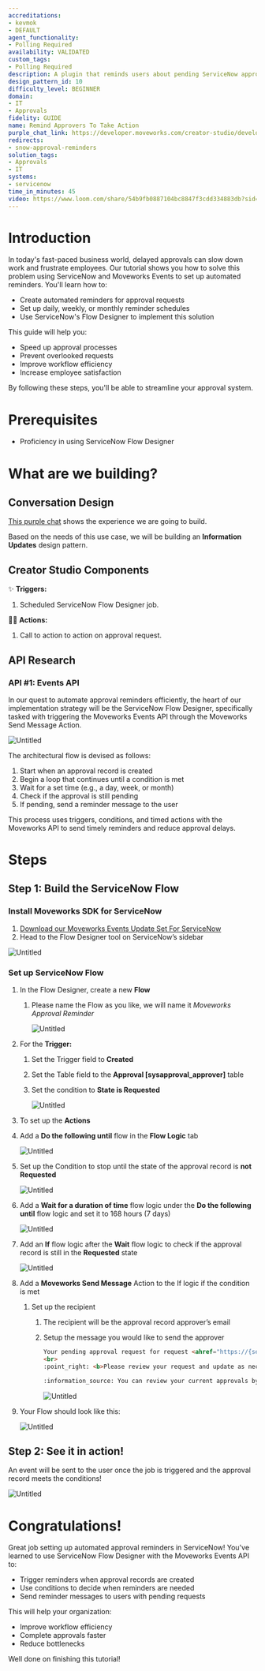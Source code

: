 ```yaml
---
accreditations:
- kevmok
- DEFAULT
agent_functionality:
- Polling Required
availability: VALIDATED
custom_tags:
- Polling Required
description: A plugin that reminds users about pending ServiceNow approvals.
design_pattern_id: 10
difficulty_level: BEGINNER
domain:
- IT
- Approvals
fidelity: GUIDE
name: Remind Approvers To Take Action
purple_chat_link: https://developer.moveworks.com/creator-studio/developer-tools/purple-chat/?conversation=%7B%22startTimestamp%22%3A%2211%3A43+AM%22%2C%22messages%22%3A%5B%7B%22role%22%3A%22assistant%22%2C%22parts%22%3A%5B%7B%22reasoningSteps%22%3A%5B%7B%22status%22%3A%22success%22%2C%22richText%22%3A%22Trigger%3A+System+detects+pending+approvals+in+ServiceNow+for+the+user.%22%7D%5D%7D%2C%7B%22richText%22%3A%22%3Cp%3EYou+have+pending+approvals+in+ServiceNow.%3Cbr%3E%3C%2Fp%3E%22%7D%2C%7B%22richText%22%3A%22%3Cb%3E%3Cp%3EApprove+Software+Purchase+Request%3C%2Fp%3E%3C%2Fb%3E%3Cbr%3E%3Cp%3E%3Cb%3ERequester%3A+%3C%2Fb%3EEmily+Clark%3Cbr%3E%3Cb%3ESoftware%3A+%3C%2Fb%3EAdobe+Creative+Cloud%3Cbr%3E%3Cb%3EDepartment%3A+%3C%2Fb%3EMarketing%3Cbr%3E%3C%2Fp%3E%22%7D%2C%7B%22buttons%22%3A%5B%7B%22style%22%3A%22filled%22%2C%22buttonText%22%3A%22Approve%22%7D%2C%7B%22style%22%3A%22outlined%22%2C%22buttonText%22%3A%22Reject%22%7D%2C%7B%22style%22%3A%22outlined%22%2C%22buttonText%22%3A%22View+Details%22%7D%5D%7D%2C%7B%22richText%22%3A%22%3Cb%3E%3Cp%3EApprove+Network+Access+Change%3C%2Fp%3E%3C%2Fb%3E%3Cbr%3E%3Cp%3E%3Cb%3ERequester%3A+%3C%2Fb%3EAlan+Smithee%3Cbr%3E%3Cb%3EAccess+Level%3A+%3C%2Fb%3EVPN+Full+Access%3Cbr%3E%3Cb%3EReason%3A+%3C%2Fb%3EProject+Need%3Cbr%3E%3C%2Fp%3E%22%7D%2C%7B%22buttons%22%3A%5B%7B%22style%22%3A%22outlined%22%2C%22buttonText%22%3A%22Approve%22%7D%2C%7B%22style%22%3A%22outlined%22%2C%22buttonText%22%3A%22Reject%22%7D%2C%7B%22style%22%3A%22filled%22%2C%22buttonText%22%3A%22View+Details%22%7D%5D%7D%5D%7D%2C%7B%22role%22%3A%22assistant%22%2C%22parts%22%3A%5B%7B%22reasoningSteps%22%3A%5B%7B%22status%22%3A%22success%22%2C%22richText%22%3A%22Action%3A+ServiceNow+%27Approve%27+action+is+triggered+for+the+selected+approval.%22%7D%5D%7D%2C%7B%22richText%22%3A%22%3Cp%3EApproval+confirmed.+The+software+purchase+request+for+Adobe+Creative+Cloud+by+Emily+Clark+is+now+approved.%3Cbr%3E%3Cbr%3ETo+see+more+details+in+ServiceNow%2C+click+%3Cb%3Ehere%3C%2Fb%3E.%3C%2Fp%3E%22%7D%5D%7D%5D%7D
redirects:
- snow-approval-reminders
solution_tags:
- Approvals
- IT
systems:
- servicenow
time_in_minutes: 45
video: https://www.loom.com/share/54b9fb0887104bc8847f3cdd334883db?sid=c3c6ab3f-d049-467c-a07d-da661881c915
---
```


# Introduction

In today's fast-paced business world, delayed approvals can slow down work and frustrate employees. Our tutorial shows you how to solve this problem using ServiceNow and Moveworks Events to set up automated reminders.
You'll learn how to:

- Create automated reminders for approval requests
- Set up daily, weekly, or monthly reminder schedules
- Use ServiceNow's Flow Designer to implement this solution

This guide will help you:

- Speed up approval processes
- Prevent overlooked requests
- Improve workflow efficiency
- Increase employee satisfaction

By following these steps, you'll be able to streamline your approval system.

# Prerequisites

- Proficiency in using ServiceNow Flow Designer

# What are we building?

## Conversation Design

[This purple chat](https://developer.moveworks.com/creator-studio/developer-tools/purple-chat-builder/?workspace=%7B%22title%22%3A%22My+Workspace%22%2C%22mocks%22%3A%5B%7B%22id%22%3A1636%2C%22title%22%3A%22Event+triggered+approval+reminders%22%2C%22transcript%22%3A%7B%22settings%22%3A%7B%22colorStyle%22%3A%22LIGHT%22%2C%22startTime%22%3A%2211%3A43+AM%22%2C%22defaultPerson%22%3A%22GWEN%22%2C%22editable%22%3Atrue%2C%22botName%22%3A%22%22%2C%22botImageUrl%22%3A%22%22%7D%2C%22messages%22%3A%5B%7B%22from%22%3A%22ANNOTATION%22%2C%22text%22%3A%22%3Cp%3EServiceNow+Flow+Designer%3A+Scheduled+job+that+runs+once+a+day%2Fweek%2Fmonth%3C%2Fp%3E%22%7D%2C%7B%22from%22%3A%22BOT%22%2C%22text%22%3A%22%3Cp%3EYour+pending+approval+request+for+request+%3Ca+href%3D%5C%22https%3A%2F%2Fmoveworks.ai%5C%22%3ERITM0123456+is+due+for+a+review.%3C%2Fa%3E%3Cbr%3E%3Cbr%3E%F0%9F%91%89+%3Cb%3EPlease+review+your+request+and+update+as+necessary%3C%2Fb%3E%3Cbr%3E%3Cbr%3E%F0%9F%91%89+You+can+review+your+current+approvals+by+typing+%3Cb%3E%5C%22Show+me+my+approvals%5C%22%3C%2Fb%3E+below%3C%2Fp%3E%22%7D%5D%7D%7D%5D%2C%22botSettings%22%3A%7B%22name%22%3A%22%22%2C%22imageUrl%22%3A%22%22%7D%7D) shows the experience we are going to build. 

Based on the needs of this use case, we will be building an **Information Updates** design pattern.

## Creator Studio Components

✨ **Triggers:** 

1. Scheduled ServiceNow Flow Designer job.

🏃‍♂️ **Actions:** 

1. Call to action to action on approval request.

## API Research

### API #1: Events API

In our quest to automate approval reminders efficiently, the heart of our implementation strategy will be the ServiceNow Flow Designer, specifically tasked with triggering the Moveworks Events API through the Moveworks Send Message Action.

![Untitled](Use%20Case%20Tutorial%20ServiceNow%20Approval%20Reminders%20a8e075be60c94c77b1e4da9ac249d5ce/Untitled.png)

The architectural flow is devised as follows:

1. Start when an approval record is created
2. Begin a loop that continues until a condition is met
3. Wait for a set time (e.g., a day, week, or month)
4. Check if the approval is still pending
5. If pending, send a reminder message to the user

This process uses triggers, conditions, and timed actions with the Moveworks API to send timely reminders and reduce approval delays.

# Steps

## Step 1: Build the ServiceNow Flow

### Install Moveworks SDK for ServiceNow

1. [Download our Moveworks Events Update Set For ServiceNow](https://developer.moveworks.com/file-hosting/servicenow/moveworks.events.1.0.0.xml)
2. Head to the Flow Designer tool on ServiceNow’s sidebar

![Untitled](Use%20Case%20Tutorial%20ServiceNow%20Approval%20Reminders%20a8e075be60c94c77b1e4da9ac249d5ce/Untitled%201.png)

### Set up ServiceNow Flow

1. In the Flow Designer, create a new **Flow**
    1. Please name the Flow as you like, we will name it *Moveworks Approval Reminder*
        
        ![Untitled](Use%20Case%20Tutorial%20ServiceNow%20Approval%20Reminders%20a8e075be60c94c77b1e4da9ac249d5ce/Untitled%202.png)
        
2. For the **Trigger:**
    1. Set the Trigger field to **Created**
    2. Set the Table field to the **Approval [sysapproval_approver]** table
    3. Set the condition to **State is Requested**
        
        ![Untitled](Use%20Case%20Tutorial%20ServiceNow%20Approval%20Reminders%20a8e075be60c94c77b1e4da9ac249d5ce/Untitled%203.png)
        
3. To set up the **Actions**
4. Add a **Do the following until** flow in the **Flow Logic** tab
    
    ![Untitled](Use%20Case%20Tutorial%20ServiceNow%20Approval%20Reminders%20a8e075be60c94c77b1e4da9ac249d5ce/Untitled%204.png)
    
5. Set up the Condition to stop until the state of the approval record is **not Requested**
    
    ![Untitled](Use%20Case%20Tutorial%20ServiceNow%20Approval%20Reminders%20a8e075be60c94c77b1e4da9ac249d5ce/Untitled%205.png)
    
6. Add a **Wait for a duration of time** flow logic under the **Do the following until** flow logic and set it to 168 hours (7 days)
    
    ![Untitled](Use%20Case%20Tutorial%20ServiceNow%20Approval%20Reminders%20a8e075be60c94c77b1e4da9ac249d5ce/Untitled%206.png)
    
7. Add an **If** flow logic after the **Wait** flow logic to check if the approval record is still in the **Requested** state
    
    ![Untitled](Use%20Case%20Tutorial%20ServiceNow%20Approval%20Reminders%20a8e075be60c94c77b1e4da9ac249d5ce/Untitled%207.png)
    
8. Add a **Moveworks Send Message** Action to the If logic if the condition is met
    1. Set up the recipient
        1. The recipient will be the approval record approver’s email
        2. Setup the message you would like to send the approver 
            
            ```html
            Your pending approval request for request <ahref="https://{servicenow-instance}.service-now.com/nav_to.do?uri=sysapproval_approver.do?sysparm_query=sysapproval.number=RITM0123456^approver={user.sys_id}"> is due for a review.
            <br>
            :point_right: <b>Please review your request and update as necessary</b>
            
            :information_source: You can review your current approvals by typing <b>"Show me my approvals"</b> below :point_down:
            ```
            
            ![Untitled](Use%20Case%20Tutorial%20ServiceNow%20Approval%20Reminders%20a8e075be60c94c77b1e4da9ac249d5ce/Untitled%208.png)
            
9. Your Flow should look like this:
    
    ![Untitled](Use%20Case%20Tutorial%20ServiceNow%20Approval%20Reminders%20a8e075be60c94c77b1e4da9ac249d5ce/Untitled%209.png)
    

## Step 2: See it in action!

An event will be sent to the user once the job is triggered and the approval record meets the conditions!

![Untitled](Use%20Case%20Tutorial%20ServiceNow%20Approval%20Reminders%20a8e075be60c94c77b1e4da9ac249d5ce/Untitled%2010.png)

# Congratulations!

Great job setting up automated approval reminders in ServiceNow! You've learned to use ServiceNow Flow Designer with the Moveworks Events API to:

- Trigger reminders when approval records are created
- Use conditions to decide when reminders are needed
- Send reminder messages to users with pending requests

This will help your organization:

- Improve workflow efficiency
- Complete approvals faster
- Reduce bottlenecks

Well done on finishing this tutorial!